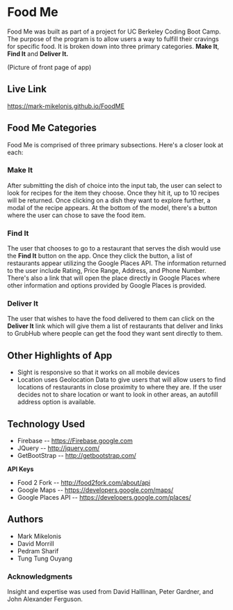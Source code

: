 # Food Me

Food Me was built as part of a project for UC Berkeley Coding Boot Camp. The purpose of the program is to allow users a way to fulfill their cravings for specific food. It is broken down into three primary categories. **Make It**, **Find It** and **Deliver It.**

(Picture of front page of app)

## Live Link
https://mark-mikelonis.github.io/FoodME

## Food Me Categories

Food Me is comprised of three primary subsections. Here's a closer look at each:

### Make It

After submitting the dish of choice into the input tab, the user can select to look for recipes for the item they choose. Once they hit it, up to 10 recipes will be returned. Once clicking on a dish they want to explore further, a modal of the recipe appears. At the bottom of the model, there's a button where the user can chose to save the food item.

### Find It

The user that chooses to go to a restaurant that serves the dish would use the **Find It** button on the app. Once they click the button, a list of restaurants appear utilizing the Google Places API. The information returned to the user include Rating, Price Range, Address, and Phone Number. There's also a link that will open the place directly in Google Places where other information and options provided by Google Places is provided.

### Deliver It

The user that wishes to have the food delivered to them can click on the **Deliver It** link which will give them a list of restaurants that deliver and links to GrubHub where people can get the food they want sent directly to them.


## Other Highlights of App

+ Sight is responsive so that it works on all mobile devices
+ Location uses Geolocation Data to give users that will allow users to find locations of restaurants in close proximity to where they are. If the user decides not to share location or want to look in other areas, an autofill address option is available.

## Technology Used

+ Firebase -- https://Firebase.google.com
+ JQuery -- http://jquery.com/
+ GetBootStrap -- http://getbootstrap.com/

**API Keys**

+ Food 2 Fork -- http://food2fork.com/about/api
+ Google Maps -- https://developers.google.com/maps/
+ Google Places API -- https://developers.google.com/places/


## Authors
+ Mark Mikelonis
+ David Morrill
+ Pedram Sharif
+ Tung Tung Ouyang


### Acknowledgments
Insight and expertise was used from David Halllinan, Peter Gardner, and John Alexander Ferguson.

